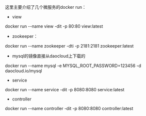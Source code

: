 这里主要介绍了几个微服务的docker run：

- view

docker run --name view -dit -p 80:80 view:latest

- zookeeper：

docker run --name zookeeper -dti -p 2181:2181 zookeeper:latest

- mysql的镜像直接从daocloud上下载的

docker run --name mysql -e MYSQL_ROOT_PASSWORD=123456 -d daocloud.io/mysql

- service

docker run --name service -dit -p 8080:8080 service:latest

- controller

docker run --name controller -dit -p 8080:8080 controller:latest

